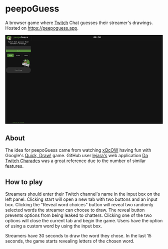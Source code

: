 # peepoGuess
A browser game where [Twitch](https://www.twitch.tv/) Chat guesses their streamer's drawings. Hosted on https://peepoguess.app.

![Screenshot of homepage](./img/screenshot.png)
## About
The idea for peepoGuess came from watching [xQcOW](https://www.twitch.tv/xqcow) having fun with Google's [Quick, Draw!](https://quickdraw.withgoogle.com/) game. GitHub user [lejara's](https://github.com/lejara/) web application [Da Twitch Charades](https://datwitchcharades.page/) was a great reference due to the number of similar features.

## How to play
Streamers should enter their Twitch channel's name in the input box on the left panel. Clicking start will open a new tab with two buttons and an input box. Clicking the "Reveal word choices" button will reveal two randomly selected words the streamer can choose to draw. The reveal button prevents options from being leaked to chatters. Clicking one of the two options will close the current tab and begin the game. Users have the option of using a custom word by using the input box.

Streamers have 30 seconds to draw the word they chose. In the last 15 seconds, the game starts revealing letters of the chosen word.
